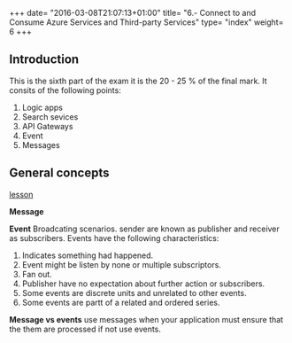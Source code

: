 +++
date= "2016-03-08T21:07:13+01:00"
title= "6.- Connect to and Consume Azure Services and Third-party Services"
type= "index"
weight= 6
+++


## Introduction

This is the sixth part of the exam it is the 20 - 25 % of the final mark. It consits of the following points:

1. Logic apps
2. Search sevices
3. API Gateways
4. Event
5. Messages


## General concepts

[lesson](https://docs.microsoft.com/en-us/learn/modules/choose-a-messaging-model-in-azure-to-connect-your-services/2-choose-whether-to-use-message-queues-or-events)

**Message**


**Event**
Broadcating scenarios. sender are known as publisher and receiver as subscribers.
Events have the following characteristics:

1. Indicates something had happened.
2. Event might be listen by none or multiple subscriptors.
3. Fan out.
4. Publisher have no expectation about further action or subscribers.
5. Some events are discrete units and unrelated to other events.
6. Some events are partt of a related and ordered series.

**Message vs events**
use messages when your application must ensure that the them are processed if not use events.

